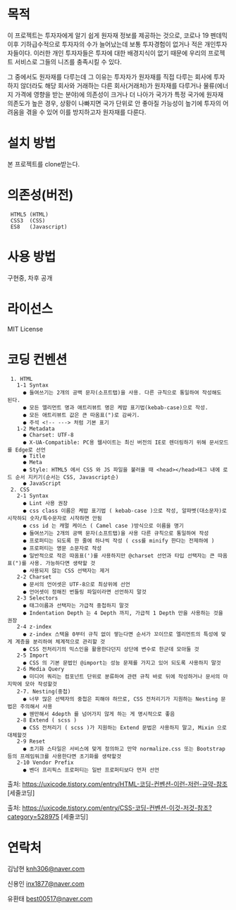 # 목적
이 프로젝트는 투자자에게 알기 쉽게 원자재 정보를 제공하는 것으로, 코로나 19 펜데믹 이후 기하급수적으로 투자자의 수가 늘어났는데 보통 투자경험이 없거나 적은 개인투자자들이다.
이러한 개인 투자자들은 투자에 대한 배경지식이 없기 때문에 우리의 프로젝트 서비스로 그들의 니즈를 충족시킬 수 있다.

그 중에서도 원자재를 다루는데 그 이유는 투자자가 원자재를 직접 다루는 회사에 투자하지 않더라도 해당 회사와 거래하는 다른 회사(거래처)가 원자재를 다루거나
 물류(에너지 가격에 영향을 받는 분야)에 의존성이 크거나 더 나아가 국가가 특정 국가에 원자재 의존도가 높은 경우,
 상황이 나빠지면 국가 단위로 안 좋아질 가능성이 높기에 투자의 어려움을 겪을 수 있어 이를 방지하고자 원자재를 다룬다.
# 설치 방법
본 프로젝트를 clone받는다.
# 의존성(버전)
     HTML5 (HTML)
     CSS3  (CSS)
     ES8   (Javascript)    
# 사용 방법
구현중, 차후 공개
# 라이선스
MIT License
# 코딩 컨벤션
     1. HTML
       1-1 Syntax
         ● 들여쓰기는 2개의 공백 문자(소프트탭)을 사용. 다른 규칙으로 통일하여 작성해도 된다.
         ● 모든 엘리먼트 명과 애트리뷰트 명은 케밥 표기법(kebab-case)으로 작성.
         ● 모든 애트리뷰트 값은 큰 따옴표(")로 감싸기.
         ● 주석 <!-- ---> 처럼 기본 표기
       1-2 Metadata
         ● Charset: UTF-8
         ● X-UA-Compatible: PC용 웹사이트는 최신 버전의 IE로 렌더링하기 위해 문서모드를 Edge로 선언
         ● Title
         ● Meta
         ● Style: HTML5 에서 CSS 와 JS 파일을 불러올 때 <head></head>태그 내에 로드 순서 지키기(순서는 CSS, Javascript순)
         ● JavaScript
     2. CSS
       2-1 Syntax
         ● Lint 사용 권장
         ● css class 이름은 케밥 표기법 ( kebab-case )으로 작성, 알파벳(대소문자)로 시작하되 숫자/특수문자로 시작하면 안됨
         ● css id 는 캐멀 케이스 ( Camel case )방식으로 이름을 명기
         ● 들여쓰기는 2개의 공백 문자(소프트탭)을 사용 다른 규칙으로 통일하여 작성
         ● 프로퍼티는 되도록 한 줄에 하나씩 작성 ( css를 minify 한다는 전제하에 )
         ● 프로퍼티는 영문 소문자로 작성
         ● 일반적으로 작은 따옴표(')를 사용하지만 @charset 선언과 타입 선택자는 큰 따옴표(")를 사용. 가능하다면 생략할 것
         ● 사용되지 않는 CSS 선택자는 제거
       2-2 Charset
         ● 문서의 언어셋은 UTF-8으로 최상위에 선언
         ● 언어셋이 정해진 번들링 파일이라면 선언하지 말것
       2-3 Selectors
         ● 태그이름과 선택자는 가급적 중첩하지 말것
         ● Indentation Depth 는 4 Depth 까지, 가급적 1 Depth 만을 사용하는 것을 권장
       2-4 z-index
         ● z-index 스택을 0부터 규칙 없이 쌓는다면 순서가 꼬이므로 엘리먼트의 특성에 맞게 계층을 분리하여 체계적으로 관리할 것
         ● CSS 전처리기의 믹스인을 활용한다던지 상단에 변수로 한군데 모아둘 것
       2-5 Import
         ● CSS 의 기본 문법인 @import는 성능 문제를 가지고 있어 되도록 사용하지 말것
       2-6 Media Query
         ● 미디어 쿼리는 컴포넌트 단위로 분류하여 관련 규칙 바로 뒤에 작성하거나 문서의 마지막에 모아 작성할것
       2-7. Nesting(중첩)
         ● 너무 많은 선택자의 중첩은 피해야 하므로, CSS 전처리기가 지원하는 Nesting 문법은 주의해서 사용
         ● 웬만해서 4depth 를 넘어가지 않게 하는 게 명시적으로 좋음
       2-8 Extend ( scss )
         ● CSS 전처리기 ( scss )가 지원하는 Extend 문법은 사용하지 말고, Mixin 으로 대체할것
       2-9 Reset
         ● 초기화 스타일은 서비스에 맞게 정의하고 만약 normalize.css 또는 Bootstrap 등의 프레임워크를 사용한다면 초기화를 생략할것
       2-10 Vendor Prefix
         ● 벤더 프리픽스 프로퍼티는 일반 프로퍼티보다 먼저 선언

출처: https://uxicode.tistory.com/entry/HTML-코딩-컨벤션-이런-저런-규약-참조 [세줄코딩]

출처: https://uxicode.tistory.com/entry/CSS-코딩-컨벤션-이것-저것-참조?category=528975 [세줄코딩]
# 연락처
김남현 knh306@naver.com

신용인 inx1877@naver.com

유환태 best00517@naver.com
